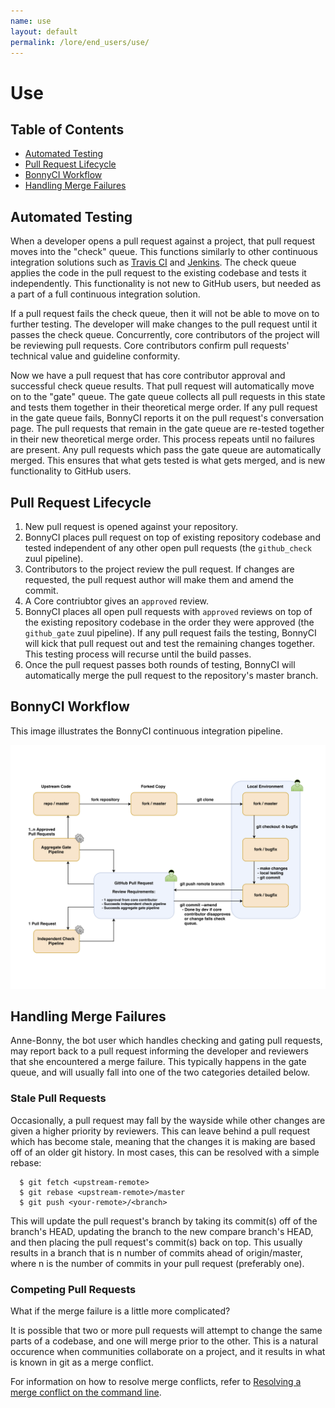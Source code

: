 ```yaml
---
name: use
layout: default
permalink: /lore/end_users/use/
---
```


# Use

## Table of Contents

* [Automated Testing](#automated-testing)
* [Pull Request Lifecycle](#pull-request-lifecycle)
* [BonnyCI Workflow](#bonnyci-workflow)
* [Handling Merge Failures](#handling-merge-failures)

## Automated Testing

When a developer opens a pull request against a project, that pull request moves into the "check" queue. This functions similarly to other continuous integration solutions such as [Travis CI](https://travis-ci.com/) and [Jenkins](https://jenkins.io/). The check queue applies the code in the pull request to the existing codebase and tests it independently. This functionality is not new to GitHub users, but needed as a part of a full continuous integration solution.

If a pull request fails the check queue, then it will not be able to move on to further testing. The developer will make changes to the pull request until it passes the check queue. Concurrently, core contributors of the project will be reviewing pull requests. Core contributors confirm pull requests' technical value and guideline conformity.

Now we have a pull request that has core contributor approval and successful check queue results. That pull request will automatically move on to the "gate" queue. The gate queue collects all pull requests in this state and tests them together in their theoretical merge order. If any pull request in the gate queue fails, BonnyCI reports it on the pull request's conversation page. The pull requests that remain in the gate queue are re-tested together in their new theoretical merge order. This process repeats until no failures are present. Any pull requests which pass the gate queue are automatically merged. This ensures that what gets tested is what gets merged, and is new functionality to GitHub users.

## Pull Request Lifecycle

1. New pull request is opened against your repository.
2. BonnyCI places pull request on top of existing repository codebase and tested independent of any other open pull requests (the `github_check` zuul pipeline).
3. Contributors to the project review the pull request. If changes are requested, the pull request author will make them and amend the commit.
4. A Core contriubtor gives an `approved` review.
5. BonnyCI places all open pull requests with `approved` reviews on top of the existing repository codebase in the order they were approved (the `github_gate` zuul pipeline). If any pull request fails the testing, BonnyCI will kick that pull request out and test the remaining changes together. This testing process will recurse until the build passes.
6. Once the pull request passes both rounds of testing, BonnyCI will automatically merge the pull request to the repository's master branch.

## BonnyCI Workflow

This image illustrates the BonnyCI continuous integration pipeline.

![BonnyCI Workflow](../../misc/images/BonnyCIWorkflow.png)

## Handling Merge Failures

Anne-Bonny, the bot user which handles checking and gating pull requests, may
report back to a pull request informing the developer and reviewers that she
encountered a merge failure. This typically happens in the gate queue, and will
usually fall into one of the two categories detailed below.

### Stale Pull Requests

Occasionally, a pull request may fall by the wayside while other changes are
given a higher priority by reviewers. This can leave behind a pull request
which has become stale, meaning that the changes it is making are based off of
an older git history. In most cases, this can be resolved with a simple rebase:

```shell
  $ git fetch <upstream-remote>
  $ git rebase <upstream-remote>/master
  $ git push <your-remote>/<branch>
```

This will update the pull request's branch by taking its commit(s) off of the
branch's HEAD, updating the branch to the new compare branch's HEAD, and then
placing the pull request's commit(s) back on top. This usually results in a
branch that is n number of commits ahead of origin/master, where n is the
number of commits in your pull request (preferably one).

### Competing Pull Requests

What if the merge failure is a little more complicated?

It is possible that two or more pull requests will attempt to change the same
parts of a codebase, and one will merge prior to the other. This is a
natural occurence when communities collaborate on a project, and it results in
what is known in git as a merge conflict.

For information on how to resolve merge conflicts, refer to
[Resolving a merge conflict on the command line](https://help.github.com/articles/resolving-a-merge-conflict-using-the-command-line/).
